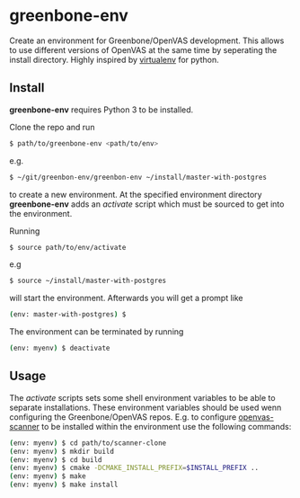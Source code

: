 # greenbone-env

Create an environment for Greenbone/OpenVAS development. This allows to use different versions of OpenVAS at the same
time by seperating the install directory. Highly inspired by [virtualenv](https://github.com/pypa/virtualenv/) for python.

## Install

**greenbone-env** requires Python 3 to be installed.

Clone the repo and run 
```bash
$ path/to/greenbone-env <path/to/env>
```
e.g.
```bash
$ ~/git/greenbon-env/greenbon-env ~/install/master-with-postgres
```
to create a new environment. At the specified environment directory **greenbone-env** adds an *activate* script which must be
sourced to get into the environment.

Running
```bash
$ source path/to/env/activate
```
e.g 
```bash
$ source ~/install/master-with-postgres
```
will start the environment. Afterwards you will get a prompt like
```bash
(env: master-with-postgres) $
```

The environment can be terminated by running
```bash
(env: myenv) $ deactivate
```

## Usage

The *activate* scripts sets some shell environment variables to be able to separate installations. These environment variables
should be used wenn configuring the Greenbone/OpenVAS repos. E.g. to configure [openvas-scanner](https://github.com/greenbone/openvas-scanner/) to be installed within the environment use the following commands:

```bash
(env: myenv) $ cd path/to/scanner-clone
(env: myenv) $ mkdir build
(env: myenv) $ cd build
(env: myenv) $ cmake -DCMAKE_INSTALL_PREFIX=$INSTALL_PREFIX ..
(env: myenv) $ make
(env: myenv) $ make install
```
